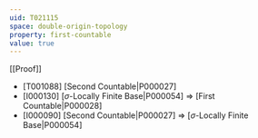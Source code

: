 ```yaml
---
uid: T021115
space: double-origin-topology
property: first-countable
value: true
---
```

[[Proof]]

* [T001088] [Second Countable|P000027]
* [I000130] [$\sigma$-Locally Finite Base|P000054] => [First Countable|P000028]
* [I000090] [Second Countable|P000027] => [$\sigma$-Locally Finite Base|P000054]

